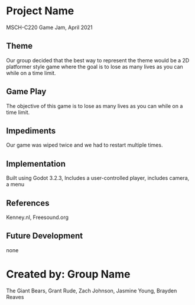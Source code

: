 # Project Name
MSCH-C220 Game Jam, April 2021

## Theme
Our group decided that the best way to represent the theme would be a 2D platformer style game where the goal is to lose as many lives as you can while on a time limit.

## Game Play
The objective of this game is to lose as many lives as you can while on a time limit.

## Impediments
Our game was wiped twice and we had to restart multiple times. 

## Implementation
Built using Godot 3.2.3, Includes a user-controlled player, includes camera, a menu

## References
Kenney.nl, Freesound.org

## Future Development
none

# Created by: Group Name
The Giant Bears, Grant Rude, Zach Johnson, Jasmine Young, Brayden Reaves

